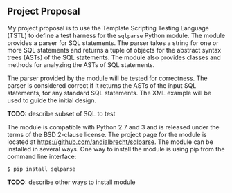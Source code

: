 ## Project Proposal ##

My project proposal is to use the Template Scripting Testing Language (TSTL) to
define a test harness for the `sqlparse` Python module. The module provides a
parser for SQL statements. The parser takes a string for one or more SQL
statements and returns a tuple of objects for the abstract syntax trees (ASTs)
of the SQL statements. The module also provides classes and methods for
analyzing the ASTs of SQL statements.

The parser provided by the module will be tested for correctness. The parser is
considered correct if it returns the ASTs of the input SQL statements, for any
standard SQL statements. The XML example will be used to guide the initial
design.

**TODO:** describe subset of SQL to test

The module is compatible with Python 2.7 and 3 and is released under the terms
of the BSD 2-clause license. The project page for the module is located at
https://github.com/andialbrecht/sqlparse. The module can be installed in several
ways. One way to install the module is using pip from the command line
interface:

    $ pip install sqlparse

**TODO:** describe other ways to install module
